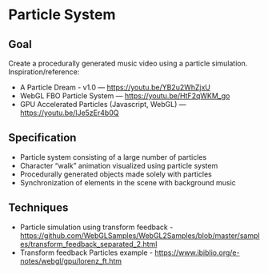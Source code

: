 # Particle System

Goal
-----

Create a procedurally generated music video using a particle simulation.
Inspiration/reference:
- A Particle Dream - v1.0 — https://youtu.be/YB2u2WhZjxU
- WebGL FBO Particle System — https://youtu.be/HtF2qWKM_go
- GPU Accelerated Particles (Javascript, WebGL) — https://youtu.be/lJe5zEr4b0Q

Specification
--------------

- Particle system consisting of a large number of particles
- Character “walk” animation visualized using particle system
- Procedurally generated objects made solely with particles
- Synchronization of elements in the scene with background music

Techniques
-----------

- Particle simulation using transform feedback  - https://github.com/WebGLSamples/WebGL2Samples/blob/master/samples/transform_feedback_separated_2.html
- Transform feedback Particles example - https://www.ibiblio.org/e-notes/webgl/gpu/lorenz_ft.htm